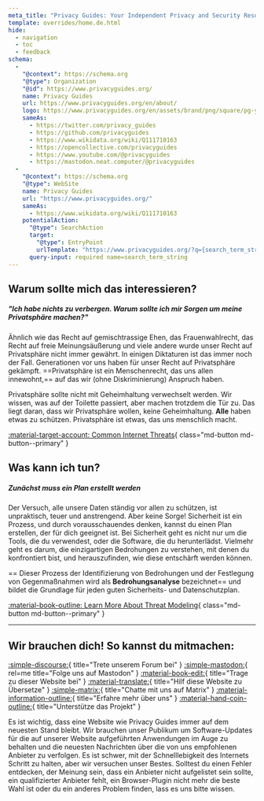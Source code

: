 ```yaml
---
meta_title: "Privacy Guides: Your Independent Privacy and Security Resource"
template: overrides/home.de.html
hide:
  - navigation
  - toc
  - feedback
schema:
  - 
    "@context": https://schema.org
    "@type": Organization
    "@id": https://www.privacyguides.org/
    name: Privacy Guides
    url: https://www.privacyguides.org/en/about/
    logo: https://www.privacyguides.org/en/assets/brand/png/square/pg-yellow.png
    sameAs:
      - https://twitter.com/privacy_guides
      - https://github.com/privacyguides
      - https://www.wikidata.org/wiki/Q111710163
      - https://opencollective.com/privacyguides
      - https://www.youtube.com/@privacyguides
      - https://mastodon.neat.computer/@privacyguides
  - 
    "@context": https://schema.org
    "@type": WebSite
    name: Privacy Guides
    url: "https://www.privacyguides.org/"
    sameAs:
      - https://www.wikidata.org/wiki/Q111710163
    potentialAction:
      "@type": SearchAction
      target:
        "@type": EntryPoint
        urlTemplate: "https://www.privacyguides.org/?q={search_term_string}"
      query-input: required name=search_term_string
---
```


<!-- markdownlint-disable-next-line -->
## Warum sollte mich das interessieren?

##### "Ich habe nichts zu verbergen. Warum sollte ich mir Sorgen um meine Privatsphäre machen?"

Ähnlich wie das Recht auf gemischtrassige Ehen, das Frauenwahlrecht, das Recht auf freie Meinungsäußerung und viele andere wurde unser Recht auf Privatsphäre nicht immer gewährt. In einigen Diktaturen ist das immer noch der Fall. Generationen vor uns haben für unser Recht auf Privatsphäre gekämpft. ==Privatsphäre ist ein Menschenrecht, das uns allen innewohnt,== auf das wir (ohne Diskriminierung) Anspruch haben.

Privatsphäre sollte nicht mit Geheimhaltung verwechselt werden. Wir wissen, was auf der Toilette passiert, aber machen trotzdem die Tür zu. Das liegt daran, dass wir Privatsphäre wollen, keine Geheimhaltung. **Alle** haben etwas zu schützen. Privatsphäre ist etwas, das uns menschlich macht.

[:material-target-account: Common Internet Threats](basics/common-threats.md){ class="md-button md-button--primary" }

## Was kann ich tun?

##### Zunächst muss ein Plan erstellt werden

Der Versuch, alle unsere Daten ständig vor allen zu schützen, ist unpraktisch, teuer und anstrengend. Aber keine Sorge! Sicherheit ist ein Prozess, und durch vorausschauendes denken, kannst du einen Plan erstellen, der für dich geeignet ist. Bei Sicherheit geht es nicht nur um die Tools, die du verwendest, oder die Software, die du herunterlädst. Vielmehr geht es darum, die einzigartigen Bedrohungen zu verstehen, mit denen du konfrontiert bist, und herauszufinden, wie diese entschärft werden können.

== Dieser Prozess der Identifizierung von Bedrohungen und der Festlegung von Gegenmaßnahmen wird als **Bedrohungsanalyse** bezeichnet== und bildet die Grundlage für jeden guten Sicherheits- und Datenschutzplan.

[:material-book-outline: Learn More About Threat Modeling](basics/threat-modeling.md){ class="md-button md-button--primary" }

---

## Wir brauchen dich! So kannst du mitmachen:

[:simple-discourse:](https://discuss.privacyguides.net/){ title="Trete unserem Forum bei" }
[:simple-mastodon:](https://mastodon.neat.computer/@privacyguides){ rel=me title="Folge uns auf Mastodon" }
[:material-book-edit:](https://github.com/privacyguides/privacyguides.org){ title="Trage zu dieser Website bei" }
[:material-translate:](https://matrix.to/#/#pg-i18n:aragon.sh){ title="Hilf diese Website zu Übersetze" }
[:simple-matrix:](https://matrix.to/#/#privacyguides:matrix.org){ title="Chatte mit uns auf Matrix" }
[:material-information-outline:](about/index.md){ title="Erfahre mehr über uns" }
[:material-hand-coin-outline:](about/donate.md){ title="Unterstütze das Projekt" }

Es ist wichtig, dass eine Website wie Privacy Guides immer auf dem neuesten Stand bleibt. Wir brauchen unser Publikum um Software-Updates für die auf unserer Website aufgeführten Anwendungen im Auge zu behalten und die neuesten Nachrichten über die von uns empfohlenen Anbieter zu verfolgen. Es ist schwer, mit der Schnelllebigkeit des Internets Schritt zu halten, aber wir versuchen unser Bestes. Solltest du einen Fehler entdecken, der Meinung sein, dass ein Anbieter nicht aufgelistet sein sollte, ein qualifizierter Anbieter fehlt, ein Browser-Plugin nicht mehr die beste Wahl ist oder du ein anderes Problem finden, lass es uns bitte wissen.
